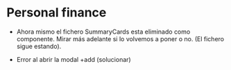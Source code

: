 # Personal finance

- Ahora mismo el fichero SummaryCards esta eliminado como componente.
  Mirar más adelante si lo volvemos a poner o no. (El fichero sigue estando).

- Error al abrir la modal +add (solucionar)
